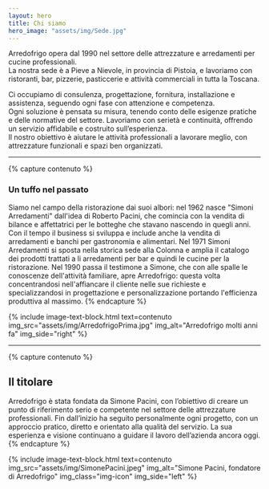 ```yaml
---
layout: hero
title: Chi siamo
hero_image: "assets/img/Sede.jpg"
---
```


<!-- Hero section con immagine a tutto schermo e titolo sovrapposto -->

Arredofrigo opera dal 1990 nel settore delle attrezzature e arredamenti per cucine professionali.  
La nostra sede è a Pieve a Nievole, in provincia di Pistoia, e lavoriamo con ristoranti, bar, pizzerie, pasticcerie e attività commerciali in tutta la Toscana.

Ci occupiamo di consulenza, progettazione, fornitura, installazione e assistenza, seguendo ogni fase con attenzione e competenza.  
Ogni soluzione è pensata su misura, tenendo conto delle esigenze pratiche e delle normative del settore.
Lavoriamo con serietà e continuità, offrendo un servizio affidabile e costruito sull’esperienza.  
Il nostro obiettivo è aiutare le attività professionali a lavorare meglio, con attrezzature funzionali e spazi ben organizzati.

---

{% capture contenuto %}
### Un tuffo nel passato

Siamo nel campo della ristorazione dai suoi albori: nel 1962 nasce "Simoni Arredamenti" dall'idea di Roberto Pacini, che comincia con la vendita di bilance e affettatrici per le botteghe che stavano nascendo in quegli anni. Con il tempo il business si sviluppa e include anche la vendita di arredamenti e banchi per gastronomia e alimentari. Nel 1971 Simoni Arredamenti si sposta nella storica sede alla Colonna e amplia il catalogo dei prodotti trattati a li arredamenti per bar e quindi le cucine per la ristorazione. Nel 1990 passa il testimone a Simone, che con alle spalle le conoscenze dell'attività familiare, apre Arredofrigo: questa volta concentrandosi nell'affiancare il cliente nelle sue richieste e specializzandosi in progettazione e personalizzazione portando l'efficienza produttiva al massimo.
{% endcapture %}

{% include image-text-block.html 
   text=contenuto 
   img_src="assets/img/ArredofrigoPrima.jpg" 
   img_alt="Arredofrigo molti anni fa"
   img_side="right"
%}

---

{% capture contenuto %}
## Il titolare

Arredofrigo è stata fondata da Simone Pacini, con l’obiettivo di creare un punto di riferimento serio e competente nel settore delle attrezzature professionali. Fin dall’inizio ha seguito personalmente ogni progetto, con un approccio pratico, diretto e orientato alla qualità del servizio. La sua esperienza e visione continuano a guidare il lavoro dell’azienda ancora oggi.
{% endcapture %}

{% include image-text-block.html 
   text=contenuto
   img_src="assets/img/SimonePacini.jpeg" 
   img_alt="Simone Pacini, fondatore di Arredofrigo" 
   img_class="img-icon"
   img_side="left"
%}
